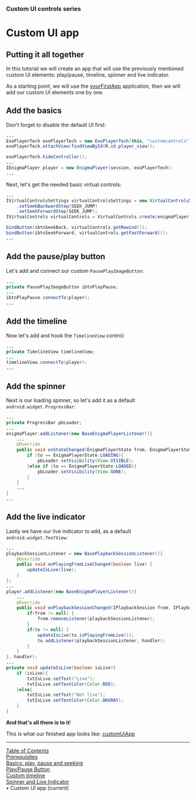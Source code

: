 ### Custom UI controls series
# Custom UI app
## Putting it all together
In this tutorial we will create an app that will use the previously
mentioned custom UI elements: play/pause, timeline, spinner and live
indicator.

As a starting point, we will use the
[yourFirstApp](../basics/your_first_app.md) application, then we will
add our custom UI elements one by one.

## Add the basics
Don't forget to disable the default UI first:

```java
...
ExoPlayerTech exoPlayerTech = new ExoPlayerTech(this, "customcontrols");
exoPlayerTech.attachView(findViewById(R.id.player_view));

exoPlayerTech.hideController();
...
IEnigmaPlayer player = new EnigmaPlayer(session, exoPlayerTech);
...
```

Next, let's get the needed basic virtual controls:

```java
...
IVirtualControlsSettings virtualControlsSettings = new VirtualControlsSettings()
    .setSeekBackwardStep(SEEK_JUMP)
    .setSeekForwardStep(SEEK_JUMP);
IVirtualControls virtualControls = VirtualControls.create(enigmaPlayer, virtualControlsSettings);

bindButton(ibtnSeekBack, virtualControls.getRewind());
bindButton(ibtnSeekForward, virtualControls.getFastForward());
...
```

## Add the pause/play button
Let's add and connect our custom `PausePlayImageButton`:

```java
...
private PausePlayImageButton ibtnPlayPause;
...
ibtnPlayPause.connectTo(player);
...
```

## Add the timeline
Now let's add and hook the `TimelineView` control:

```java
...
private TimelineView timelineView;
...
timelineView.connectTo(player);
...
```

## Add the spinner
Next is our loading spinner, so let's add it as a default
`android.widget.ProgressBar`:

```java
...
private ProgressBar pbLoader;
...
enigmaPlayer.addListener(new BaseEnigmaPlayerListener(){
    ...
    @Override
    public void onStateChanged(EnigmaPlayerState from, EnigmaPlayerState to) {
        if (to == EnigmaPlayerState.LOADING){
            pbLoader.setVisibility(View.VISIBLE);
        }else if (to == EnigmaPlayerState.LOADED){
            pbLoader.setVisibility(View.GONE);
        }
    }
    ...
}
...
```

## Add the live indicator
Lastly we have our live indicator to add, as a default
`android.widget.TextView`:

```java
...
playbackSessionListener = new BasePlaybackSessionListener(){
    @Override
    public void onPlayingFromLiveChanged(boolean live) {
        updateIsLive(live);
    }
};
...
player.addListener(new BaseEnigmaPlayerListener(){
    ...
    @Override
    public void onPlaybackSessionChanged(IPlaybackSession from, IPlaybackSession to) {
        if(from != null) {
            from.removeListener(playbackSessionListener);
        }
        if(to != null) {
            updateIsLive(to.isPlayingFromLive());
            to.addListener(playbackSessionListener, handler);
        }
    }
}, handler);
...
private void updateIsLive(boolean isLive){
    if (isLive){
        txtIsLive.setText("Live");
        txtIsLive.setTextColor(Color.RED);
    }else{
        txtIsLive.setText("Not live");
        txtIsLive.setTextColor(Color.DKGRAY);
    }
}
```

**And that's all there is to it**!

This is what our finished app looks like:
[customUiApp](https://github.com/EricssonBroadcastServices/EnigmaRiverAndroidTutorialApps/tree/r3.3.3-BETA-7/customcontrols)<br
/>



___
[Table of Contents](../index.md)<br/>
[Prerequisites](prerequisites.md)<br/>
[Basics: play, pause and seeking](basics.md)<br/>
[Play/Pause Button](play_pause_button.md)<br/>
[Custom timeline](timeline.md)<br/>
[Spinner and Live Indicator](spinner_and_live.md)<br/>
&bull; Custom UI app (current)<br/>
